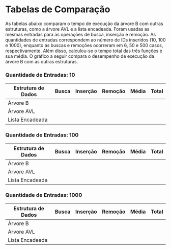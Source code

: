 # Tabelas de Comparação

As tabelas abaixo comparam o tempo de execução da árvore B com outras estruturas,
como a árvore AVL e a lista encadeada. Foram usadas as mesmas entradas
para as operações de busca, inserção e remoção. As quantidades de entradas
correspondem ao número de IDs inseridos (10, 100 e 1000), enquanto as buscas e
remoções ocorreram em 6, 50 e 500 casos, respectivamente. Além disso, calculou-se o
tempo total das três funções e sua média. O gráfico a seguir compara o desempenho de
execução da árvore B com as outras estruturas.

### Quantidade de Entradas: 10

| Estrutura de Dados | Busca | Inserção | Remoção | Média | Total |
|--------------------|-------|----------|---------|-------|-------|
|      Árvore B      | |||||
|     Árvore AVL     ||||||
|   Lista Encadeada  ||||||

### Quantidade de Entradas: 100

| Estrutura de Dados | Busca | Inserção | Remoção | Média | Total |
|--------------------|-------|----------|---------|-------|-------|
|      Árvore B      ||||||
|     Árvore AVL     ||||||
|   Lista Encadeada  ||||||

### Quantidade de Entradas: 1000

| Estrutura de Dados | Busca | Inserção | Remoção | Média | Total |
|--------------------|-------|----------|---------|-------|-------|
|      Árvore B      ||||||
|     Árvore AVL     ||||||
|   Lista Encadeada  ||||||
